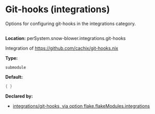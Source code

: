 # Git-hooks (integrations)

Options for configuring git-hooks in the integrations category.

## 
**Location:** perSystem.snow-blower.integrations.git-hooks

Integration of https://github.com/cachix/git-hooks.nix

**Type:**

`submodule`

**Default:**
```nix
{ }
```

**Declared by:**

- [integrations/git-hooks, via option flake.flakeModules.integrations](modules/integrations/git-hooks)

